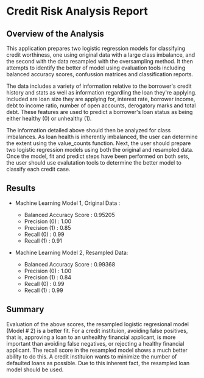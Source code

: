 # Credit Risk Analysis Report

## Overview of the Analysis

This application prepares two logistic regression models for classifying credit worthiness, one using original data with a large class imbalance, and the second with the data resampled with the oversampling method. It then attempts to identify the better of model using evaluation tools including balanced accuracy scores, confussion matrices and classification reports.

The data includes a variety of information relative to the borrower's credit history and stats as well as information regardling the loan they're applying. Included are loan size they are applying for, interest rate, borrower income, debt to income ratio, number of open accounts, derogatory marks and total debt. These features are used to predict a borrower's loan status as being either healthy (0) or unhealthy (1).

The information detailed above should then be analyzed for class imbalances. As loan health is inherently imbalanced, the user can determine the extent using the value_counts function. Next, the user should prepare two logistic regression models using both the original and resampled data. Once the model, fit and predict steps have been performed on both sets, the user should use evalutation tools to determine the better model to classify each credit case. 


## Results

* Machine Learning Model 1, Original Data :
  * Balanced Accuracy Score : 0.95205
  * Precision (0) : 1.00
  * Precision (1) : 0.85
  * Recall (0) : 0.99
  * Recall (1) : 0.91

* Machine Learning Model 2, Resampled Data:
  * Balanced Accuracy Score : 0.99368
  * Precision (0) : 1.00
  * Precision (1) : 0.84
  * Recall (0) : 0.99
  * Recall (1) : 0.99


## Summary

Evaluation of the above scores, the resampled logistic regresional model (Model # 2) is a better fit. For a credit instituion, avoiding false positives, that is, approving a loan to an unhealthy financial applicant, is more important than avoiding false negatives, or rejecting a healthy financial applicant. The recall score in the resampled model shows a much better ability to do this. A credit instituion wants to minimize the number of defaulted loans as possible. Due to this inherent fact, the resampled loan model should be used. 